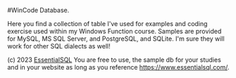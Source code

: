 #WinCode Database.

Here you find a collection of table I've used for examples and coding exercise used within my Windows Function course.
Samples are provided for MySQL, MS SQL Server, and PostgreSQL, and SQLite.  I'm sure they will work for other SQL dialects as well!


(c) 2023 [EssentialSQL](https://www.essentialsql.com/)
You are free to use, the sample db for your studies and in your website as long as you reference https://www.essentialsql.com/.